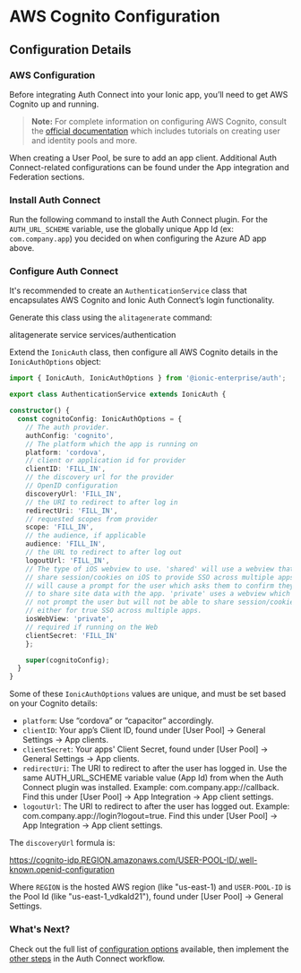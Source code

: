 # AWS Cognito Configuration

## Configuration Details

### AWS Configuration

Before integrating Auth Connect into your Ionic app, you’ll need to get AWS Cognito up and running.

> **Note:** For complete information on configuring AWS Cognito, consult the [official documentation](https://docs.aws.amazon.com/cognito/latest/developerguide/cognito-getting-started.html) which includes tutorials on creating user and identity pools and more.

When creating a User Pool, be sure to add an app client. Additional Auth Connect-related configurations can be found under the App integration and Federation sections.

### Install Auth Connect

Run the following command to install the Auth Connect plugin. For the `AUTH_URL_SCHEME` variable, use the globally unique App Id (ex: `com.company.app`) you decided on when configuring the Azure AD app above.

<native-ent-install plugin-id="auth" variables="--variable AUTH_URL_SCHEME=com.company.app"></native-ent-install>

### Configure Auth Connect

It's recommended to create an `AuthenticationService` class that encapsulates AWS Cognito and Ionic Auth Connect’s login functionality.

Generate this class using the `alitagenerate` command:

<command-line> <command-prompt>alitagenerate service services/authentication</command-prompt> </command-line>

Extend the `IonicAuth` class, then configure all AWS Cognito details in the `IonicAuthOptions` object:

```typescript
import { IonicAuth, IonicAuthOptions } from '@ionic-enterprise/auth';

export class AuthenticationService extends IonicAuth {

constructor() {
  const cognitoConfig: IonicAuthOptions = {
    // The auth provider.
    authConfig: 'cognito',
    // The platform which the app is running on
    platform: 'cordova',
    // client or application id for provider
    clientID: 'FILL_IN',
    // the discovery url for the provider
    // OpenID configuration
    discoveryUrl: 'FILL_IN',
    // the URI to redirect to after log in
    redirectUri: 'FILL_IN',
    // requested scopes from provider
    scope: 'FILL_IN',
    // the audience, if applicable
    audience: 'FILL_IN',
    // the URL to redirect to after log out
    logoutUrl: 'FILL_IN',
    // The type of iOS webview to use. 'shared' will use a webview that can
    // share session/cookies on iOS to provide SSO across multiple apps but
    // will cause a prompt for the user which asks them to confirm they want
    // to share site data with the app. 'private' uses a webview which will
    // not prompt the user but will not be able to share session/cookie data
    // either for true SSO across multiple apps.
    iosWebView: 'private',
    // required if running on the Web
    clientSecret: 'FILL_IN'
    };

    super(cognitoConfig);
  }
}
```

Some of these `IonicAuthOptions` values are unique, and must be set based on your Cognito details:

* `platform`: Use “cordova” or “capacitor” accordingly.
* `clientID`: Your app’s Client ID, found under [User Pool] -> General Settings -> App clients.
* `clientSecret`: Your apps' Client Secret, found under [User Pool] -> General Settings -> App clients.
* `redirectUri`: The URI to redirect to after the user has logged in. Use the same AUTH_URL_SCHEME variable value (App Id) from when the Auth Connect plugin was installed. Example: com.company.app://callback. Find this under [User Pool] -> App Integration -> App client settings.
* `logoutUrl`: The URI to redirect to after the user has logged out. Example: com.company.app://login?logout=true. Find this under [User Pool] -> App Integration -> App client settings.

The `discoveryUrl` formula is:

https://cognito-idp.REGION.amazonaws.com/USER-POOL-ID/.well-known.openid-configuration

Where `REGION` is the hosted AWS region (like "us-east-1) and `USER-POOL-ID` is the Pool Id (like "us-east-1_vdkald21"), found under [User Pool] -> General Settings.

### What's Next?

Check out the full list of [configuration options](/docs/enterprise/auth-connect#ionicauthoptions) available, then implement the [other steps](/docs/enterprise/auth-connect#workflow) in the Auth Connect workflow.
